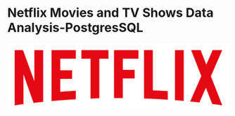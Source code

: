 # Netflix Movies and TV Shows Data Analysis-PostgresSQL

![Netflix Logo](https://github.com/isha-knee/Netflix_SQL_Project/blob/main/logo.png)
